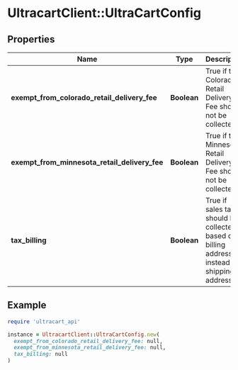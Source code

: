 # UltracartClient::UltraCartConfig

## Properties

| Name | Type | Description | Notes |
| ---- | ---- | ----------- | ----- |
| **exempt_from_colorado_retail_delivery_fee** | **Boolean** | True if the Colorado Retail Delivery Fee should not be collected | [optional] |
| **exempt_from_minnesota_retail_delivery_fee** | **Boolean** | True if the Minnesota Retail Delivery Fee should not be collected | [optional] |
| **tax_billing** | **Boolean** | True if sales tax should be collected based on billing address instead of shipping address | [optional] |

## Example

```ruby
require 'ultracart_api'

instance = UltracartClient::UltraCartConfig.new(
  exempt_from_colorado_retail_delivery_fee: null,
  exempt_from_minnesota_retail_delivery_fee: null,
  tax_billing: null
)
```

